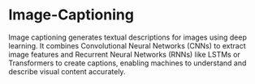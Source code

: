 # Image-Captioning
 Image captioning generates textual descriptions for images using deep learning. It combines Convolutional Neural Networks (CNNs) to extract image features and Recurrent Neural Networks (RNNs) like LSTMs or Transformers to create captions, enabling machines to understand and describe visual content accurately.

